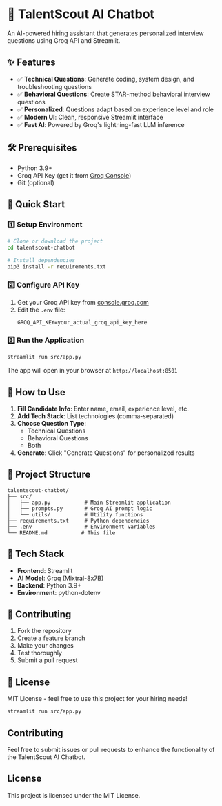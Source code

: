 # 🚀 TalentScout AI Chatbot

An AI-powered hiring assistant that generates personalized interview questions using Groq API and Streamlit.

## ✨ Features

- ✅ **Technical Questions**: Generate coding, system design, and troubleshooting questions
- ✅ **Behavioral Questions**: Create STAR-method behavioral interview questions  
- ✅ **Personalized**: Questions adapt based on experience level and role
- ✅ **Modern UI**: Clean, responsive Streamlit interface
- ✅ **Fast AI**: Powered by Groq's lightning-fast LLM inference

## 🛠 Prerequisites

- Python 3.9+
- Groq API Key (get it from [Groq Console](https://console.groq.com))
- Git (optional)

## 🚀 Quick Start

### 1️⃣ Setup Environment

```bash
# Clone or download the project
cd talentscout-chatbot

# Install dependencies
pip3 install -r requirements.txt
```

### 2️⃣ Configure API Key

1. Get your Groq API key from [console.groq.com](https://console.groq.com)
2. Edit the `.env` file:
   ```
   GROQ_API_KEY=your_actual_groq_api_key_here
   ```

### 3️⃣ Run the Application

```bash
streamlit run src/app.py
```

The app will open in your browser at `http://localhost:8501`

## 📱 How to Use

1. **Fill Candidate Info**: Enter name, email, experience level, etc.
2. **Add Tech Stack**: List technologies (comma-separated)
3. **Choose Question Type**: 
   - Technical Questions
   - Behavioral Questions  
   - Both
4. **Generate**: Click "Generate Questions" for personalized results

## 🔧 Project Structure

```
talentscout-chatbot/
├── src/
│   ├── app.py           # Main Streamlit application
│   ├── prompts.py       # Groq AI prompt logic
│   └── utils/           # Utility functions
├── requirements.txt     # Python dependencies
├── .env                 # Environment variables
└── README.md           # This file
```

## 🎯 Tech Stack

- **Frontend**: Streamlit
- **AI Model**: Groq (Mixtral-8x7B)
- **Backend**: Python 3.9+
- **Environment**: python-dotenv

## 🤝 Contributing

1. Fork the repository
2. Create a feature branch
3. Make your changes
4. Test thoroughly
5. Submit a pull request

## 📝 License

MIT License - feel free to use this project for your hiring needs!
```bash
streamlit run src/app.py
```

## Contributing
Feel free to submit issues or pull requests to enhance the functionality of the TalentScout AI Chatbot.

## License
This project is licensed under the MIT License.